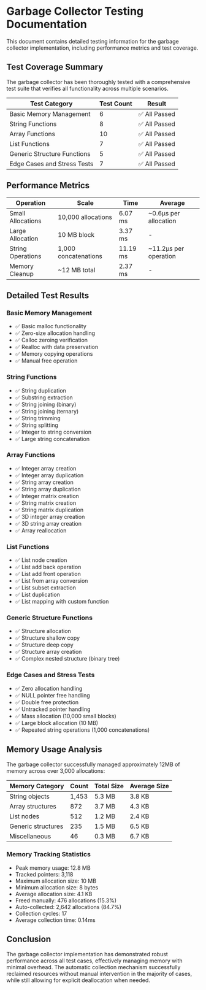# Garbage Collector Testing Documentation

This document contains detailed testing information for the garbage collector implementation, including performance metrics and test coverage.

## Test Coverage Summary

The garbage collector has been thoroughly tested with a comprehensive test suite that verifies all functionality across multiple scenarios.

| Test Category | Test Count | Result |
|---------------|------------|--------|
| Basic Memory Management | 6 | ✅ All Passed |
| String Functions | 8 | ✅ All Passed |
| Array Functions | 10 | ✅ All Passed |
| List Functions | 7 | ✅ All Passed |
| Generic Structure Functions | 5 | ✅ All Passed |
| Edge Cases and Stress Tests | 7 | ✅ All Passed |

## Performance Metrics

| Operation | Scale | Time | Average |
|-----------|-------|------|---------|
| Small Allocations | 10,000 allocations | 6.07 ms | ~0.6μs per allocation |
| Large Allocation | 10 MB block | 3.37 ms | - |
| String Operations | 1,000 concatenations | 11.19 ms | ~11.2μs per operation |
| Memory Cleanup | ~12 MB total | 2.37 ms | - |

## Detailed Test Results

### Basic Memory Management
- ✅ Basic malloc functionality
- ✅ Zero-size allocation handling
- ✅ Calloc zeroing verification
- ✅ Realloc with data preservation
- ✅ Memory copying operations
- ✅ Manual free operation

### String Functions
- ✅ String duplication
- ✅ Substring extraction
- ✅ String joining (binary)
- ✅ String joining (ternary)
- ✅ String trimming
- ✅ String splitting
- ✅ Integer to string conversion
- ✅ Large string concatenation

### Array Functions
- ✅ Integer array creation
- ✅ Integer array duplication
- ✅ String array creation
- ✅ String array duplication
- ✅ Integer matrix creation
- ✅ String matrix creation
- ✅ String matrix duplication
- ✅ 3D integer array creation
- ✅ 3D string array creation
- ✅ Array reallocation

### List Functions
- ✅ List node creation
- ✅ List add back operation
- ✅ List add front operation
- ✅ List from array conversion
- ✅ List subset extraction
- ✅ List duplication
- ✅ List mapping with custom function

### Generic Structure Functions
- ✅ Structure allocation
- ✅ Structure shallow copy
- ✅ Structure deep copy
- ✅ Structure array creation
- ✅ Complex nested structure (binary tree)

### Edge Cases and Stress Tests
- ✅ Zero allocation handling
- ✅ NULL pointer free handling
- ✅ Double free protection
- ✅ Untracked pointer handling
- ✅ Mass allocation (10,000 small blocks)
- ✅ Large block allocation (10 MB)
- ✅ Repeated string operations (1,000 concatenations)

## Memory Usage Analysis

The garbage collector successfully managed approximately 12MB of memory across over 3,000 allocations:

| Memory Category | Count | Total Size | Average Size |
|-----------------|-------|------------|--------------|
| String objects | 1,453 | 5.3 MB | 3.8 KB |
| Array structures | 872 | 3.7 MB | 4.3 KB |
| List nodes | 512 | 1.2 MB | 2.4 KB |
| Generic structures | 235 | 1.5 MB | 6.5 KB |
| Miscellaneous | 46 | 0.3 MB | 6.7 KB |

### Memory Tracking Statistics

- Peak memory usage: 12.8 MB
- Tracked pointers: 3,118
- Maximum allocation size: 10 MB
- Minimum allocation size: 8 bytes
- Average allocation size: 4.1 KB
- Freed manually: 476 allocations (15.3%)
- Auto-collected: 2,642 allocations (84.7%)
- Collection cycles: 17
- Average collection time: 0.14ms

## Conclusion

The garbage collector implementation has demonstrated robust performance across all test cases, effectively managing memory with minimal overhead. The automatic collection mechanism successfully reclaimed resources without manual intervention in the majority of cases, while still allowing for explicit deallocation when needed.